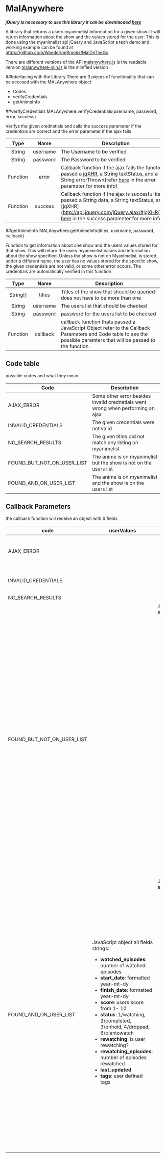# MalAnywhere
***jQuery is necessary to use this library it can be downlaoded [here](https://jquery.com/download/)***


A library that returns a users myanimelist information for a given show. It will return information about the show and the values stored for the user. This is done using the myanimelist api jQuery and JavaScript a tech demo and working example can be found at https://github.com/WanderingBrooks/MalOnTheGo

There are different versions of the API
[malanywhere.js](https://github.com/WanderingBrooks/MalAnywhere/blob/master/malanywhere.js)  is the readable version
[malanywhere-min.js](https://github.com/WanderingBrooks/MalAnywhere/blob/master/malanywhere-min.js) is the minified version

##Interfacing with the Library
There are 3 pieces of functionality that can be accesed with the MALAnywhere object
 * Codes 
 * verifyCredentials
 * getAnimeInfo
 
 ##verifyCredentials
 MALAnywhere.verifyCredentials(username, password, error, success)
  
  Verifys the given crednetials and calls the success parameter if the credentials are correct and the error parameter if the ajax fails
  
  | Type       | Name       | Description            |
  |:----------:|:------:|----------------------------|
  |   String   |username|The Username to be verified |
  |   String   |password|The Password to be verified |
  |   Function |  error |Callback function if the ajax fails the function is passed a [jqXHR](http://api.jquery.com/jQuery.ajax/#jqXHR), a String textStatus, and a String errorThrown(refer [here](http://api.jquery.com/jquery.ajax/) in the error parameter for more info)|
  |   Function | success|Callback function if the ajax is succesful its passed a String data, a String textStatus, and a [jqXHR](http://api.jquery.com/jQuery.ajax/#jqXHR(refer [here](http://api.jquery.com/jquery.ajax/) in the success parameter for more info))|
  
  
  ##getAnimeInfo
  MALAnywhere.getAnimeInfo(titles, username, password, callback)
   
   Function to get information about one show and the users values stored for that show. This will return the users myanimelist values and information about the show specified. Unless the show is not on Myanimelist, is stored under a different name, the user has no values stored for the specific show, the given credentials are not valid, or some other error occurs. The credentials are automatically verified in this function 
   
  |Type              | Name     | Description                                                               |
  |:----------------:|:--------:|---------------------------------------------------------------------------|
  | String[]         | titles   |Titles of the show that should be queried does not have to be more than one|                           
  | String           | username |The users list that should be checked                                      |
  | String           | password |password for the users list to be checked                                  |
  | Function         | callback |callback function thats passed a JavaScript Object refer to the Callback Parameters and Code table to see the possible paramters that will be passed to the function |  
 
 ## Code table
 possible codes and what they mean
 
 |Code                      |Description                                                                     |
 |--------------------------|--------------------------------------------------------------------------------|
 |AJAX_ERROR                | Some other error besides invalid crednetials went wrong when performing an ajax|
 |INVALID_CREDENTIALS       | The given credentials were not valid                                           |
 |NO_SEARCH_RESULTS         | The given titles did not match any listing on myanimelist                      |
 |FOUND_BUT_NOT_ON_USER_LIST| The anime is on myanimelist but the show is not on the users list              |
 |FOUND_AND_ON_USER_LIST    | The anime is on myanimelist and the show is on the users list                  |
 

 ## Callback Parameters
 the callback function will receive an object with 6 fields 
 
| code | userValues  | animeInfo    | jqXHR         |testStatus| errorThrown|
|------|-------------|--------------|---------------|----------|------------|
| AJAX_ERROR   ||| [jqXHR](http://api.jquery.com/jQuery.ajax/#jqXHR)| "Http error reports example "error", "abort" |textual portion of the HTTP status|
|INVALID_CREDENTIALS||| [jqXHR](http://api.jquery.com/jQuery.ajax/#jqXHR)| String saying Invalid Credentials | textual portion of the HTTP status|
|NO_SEARCH_RESULTS||||||
|FOUND_BUT_NOT_ON_USER_LIST|| JavaScript object all fields strings: <ul><li>**id**: myanimelist show id</li><li>**title**: Title of the show</li><li>**english**: English title</li><li>**synonyms**: Other titles</li><li>**matched_title**: Title that matched on MAL search</li><li>**type**: 1/anime 2/OVA 3/movie 4/special 5/short</li><li>**episodes**: number of episodes</li><li>**score**: Total myanimelist score out of 10</li><li>**status**: Currently Airing, Not Yet Aired, or Finished Airing</li><li>**start_date**: year-mt-day</li><li>**end_date**: year-mt-day</li><li>**synopsis**: description of show</li><li>**image**: link to image for anime</li></ul> | | ||
|FOUND_AND_ON_USER_LIST| JavaScript object all fields strings: <ul><li>**watched_episodes**: number of watched episodes</li><li>**start_date**: formatted year-mt-dy</li><li>**finish_date**: formatted year-mt-dy</li><li>**score**: users score from 1- 10</li><li>**status**: 1/watching, 2/completed, 3/onhold, 4/dropped, 6/plantowatch</li><li>**rewatching**: is user rewatching?</li><li>**rewatching_episodes**: number of episodes rewatched</li><li>**last_updated**</li><li>**tags**: user defined tags</li></ul>|JavaScript object all fields strings: <ul><li>**id**: myanimelist show id</li><li>**title**: Title of the show</li><li>**english**: English title</li><li>**synonyms**: Other titles</li><li>**matched_title**: Title that matched on MAL search</li><li>**type**: 1/anime 2/OVA 3/movie 4/special 5/short</li><li>**episodes**: number of episodes</li><li>**score**: Total myanimelist score out of 10</li><li>**status**: Currently Airing, Not Yet Aired, or Finished Airing</li><li>**start_date**: year-mt-day</li><li>**end_date**: year-mt-day</li><li>**synopsis**: description of show</li><li>**image**: link to image for anime</li></ul> ||||
